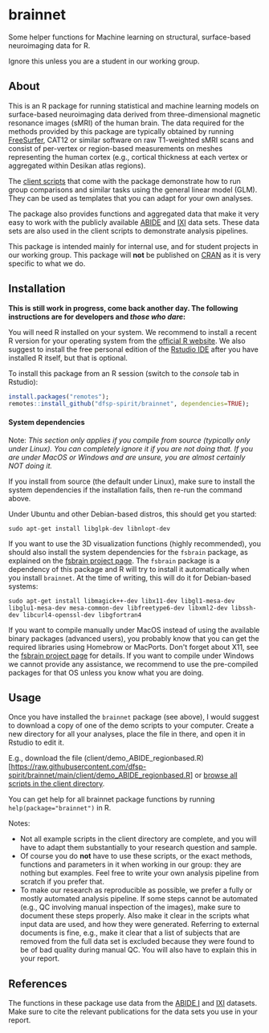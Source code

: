 # brainnet
Some helper functions for Machine learning on structural, surface-based neuroimaging data for R. 

Ignore this unless you are a student in our working group.

## About

This is an R package for running statistical and machine learning models on surface-based neuroimaging data derived from three-dimensional magnetic resonance images (sMRI) of the human brain. The data required for the methods provided by this package are typically obtained by running [FreeSurfer](https://freesurfer.net/), CAT12 or similar software on raw T1-weighted sMRI scans and consist of per-vertex or region-based measurements on meshes representing the human cortex (e.g., cortical thickness at each vertex or aggregated within Desikan atlas regions).

The [client scripts](./client) that come with the package demonstrate how to run group comparisons and similar tasks using the general linear model (GLM). They can be used as templates that you can adapt for your own analyses.

The package also provides functions and aggregated data that make it very easy to work with the publicly available [ABIDE](https://fcon_1000.projects.nitrc.org/indi/abide/) and [IXI](https://brain-development.org/ixi-dataset/) data sets. These data sets are also used in the client scripts to demonstrate analysis pipelines.

This package is intended mainly for internal use, and for student projects in our working group. This package will **not** be published on [CRAN](https://cran.r-project.org/) as it is very specific to what we do.


## Installation

**This is still work in progress, come back another day. The following instructions are for developers and *those who dare*:**

You will need R installed on your system. We recommend to install a recent R version for your operating system from the [official R website](https://www.r-project.org/). We also suggest to install the free personal edition of the [Rstudio IDE](https://www.rstudio.com/products/rstudio/) after you have installed R itself, but that is optional.

To install this package from an R session (switch to the *console* tab in Rstudio):

```R
install.packages("remotes");
remotes::install_github("dfsp-spirit/brainnet", dependencies=TRUE);
```

#### System dependencies

Note: *This section only applies if you compile from source (typically only under Linux). You can completely ignore it if you are not doing that. If you are under MacOS or Windows and are unsure, you are almost certainly NOT doing it.*

If you install from source (the default under Linux), make sure to install the system dependencies if the installation fails, then re-run the command above.

Under Ubuntu and other Debian-based distros, this should get you started:

```shell
sudo apt-get install libglpk-dev libnlopt-dev
```

If you want to use the 3D visualization functions (highly recommended), you should also install the system dependencies for the `fsbrain` package, as explained on the [fsbrain project page](https://github.com/dfsp-spirit/fsbrain). The `fsbrain` package is a dependency of this package and R will try to install it automatically when you install `brainnet`. At the time of writing, this will do it for Debian-based systems:

```shell
sudo apt-get install libmagick++-dev libx11-dev libgl1-mesa-dev libglu1-mesa-dev mesa-common-dev libfreetype6-dev libxml2-dev libssh-dev libcurl4-openssl-dev libgfortran4
```

If you want to compile manually under MacOS instead of using the available binary packages (advanced users), you probably know that you can get the required libraries using Homebrow or MacPorts. Don't forget about X11, see the [fsbrain project page](https://github.com/dfsp-spirit/fsbrain) for details. If you want to compile under Windows we cannot provide any assistance, we recommend to use the pre-compiled packages for that OS unless you know what you are doing.

## Usage

Once you have installed the `brainnet` package (see above), I would suggest to download a copy of one of the demo scripts to your computer. Create a new directory for all your analyses, place the file in there, and open it in Rstudio to edit it. 

E.g., download the file (client/demo_ABIDE_regionbased.R)[https://raw.githubusercontent.com/dfsp-spirit/brainnet/main/client/demo_ABIDE_regionbased.R] or [browse all scripts in the client directory](./client).


You can get help for all brainnet package functions by running `help(package="brainnet")` in R.

Notes:

* Not all example scripts in the client directory are complete, and you will have to adapt them substantially to your research question and sample.
* Of course you do **not** have to use these scripts, or the exact methods, functions and parameters in it when working in our group: they are nothing but examples. Feel free to write your own analysis pipeline from scratch if you prefer that.
* To make our research as reproducible as possible, we prefer a fully or mostly automated analysis pipeline. If some steps cannot be automated (e.g., QC involving manual inspection of the images), make sure to document these steps properly. Also make it clear in the scripts what input data are used, and how they were generated. Referring to external documents is fine, e.g., make it clear that a list of subjects that are removed from the full data set is excluded because they were found to be of bad quality during manual QC. You will also have to explain this in your report.

## References

The functions in these package use data from the [ABIDE I](https://fcon_1000.projects.nitrc.org/indi/abide/) and [IXI](https://brain-development.org/ixi-dataset/) datasets. Make sure to cite the relevant publications for the data sets you use in your report.
